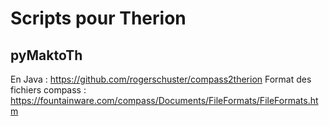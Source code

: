 Scripts pour Therion
====================

pyMaktoTh
---------


En Java : https://github.com/rogerschuster/compass2therion
Format des fichiers compass : https://fountainware.com/compass/Documents/FileFormats/FileFormats.htm

